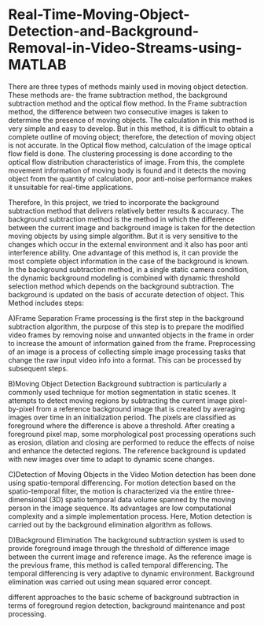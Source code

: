 # Real-Time-Moving-Object-Detection-and-Background-Removal-in-Video-Streams-using-MATLAB
There are three types of methods mainly used in moving object detection. These methods are- the 
frame subtraction method, the background subtraction method and the optical flow method. In the 
Frame subtraction method, the difference between two consecutive images is taken to determine the 
presence of moving objects. The calculation in this method is very simple and easy to develop. But in 
this method, it is difficult to obtain a complete outline of moving object; therefore, the detection of 
moving object is not accurate. In the Optical flow method, calculation of the image optical flow field 
is done. The clustering processing is done according to the optical flow distribution characteristics of 
image. From this, the complete movement information of moving body is found and it detects the 
moving object from the quantity of calculation, poor anti-noise performance makes it unsuitable for 
real-time applications. 

Therefore, In this project, we tried to incorporate the background subtraction method that delivers relatively better results & accuracy.
The background subtraction method is the method in which the difference 
between the current image and background image is taken for the detection moving objects by using 
simple algorithm. But it is very sensitive to the changes which occur in the external environment and 
it also has poor anti interference ability. One advantage of this method is, it can provide the most 
complete object information in the case of the background is known. In the background subtraction 
method, in a single static camera condition, the dynamic background modeling is combined with 
dynamic threshold selection method which depends on the background subtraction. The background 
is updated on the basis of accurate detection of object.
This Method includes steps:

A)Frame Separation
 Frame processing is the first step in the background subtraction algorithm, the purpose of this step is 
to prepare the modified video frames by removing noise and unwanted objects in the frame in order 
to increase the amount of information gained from the frame. Preprocessing of an image is a process 
of collecting simple image processing tasks that change the raw input video info into a format. This 
can be processed by subsequent steps. 

B)Moving Object Detection
Background subtraction is particularly a commonly used technique for motion segmentation in static 
scenes. It attempts to detect moving regions by subtracting the current image pixel-by-pixel from a 
reference background image that is created by averaging images over time in an initialization period. 
The pixels are classified as foreground where the difference is above a threshold. After creating a 
foreground pixel map, some morphological post processing operations such as erosion, dilation and 
closing are performed to reduce the effects of noise and enhance the detected regions. The reference 
background is updated with new images over time to adapt to dynamic scene changes.

C)Detection of Moving Objects in the Video
 Motion detection has been done using spatio-temporal differencing. For motion detection based on 
the spatio-temporal filter, the motion is characterized via the entire three-dimensional (3D) spatio
temporal data volume spanned by the moving person in the image sequence. Its advantages are low 
computational complexity and a simple implementation process. Here, Motion detection is carried 
out by the background elimination algorithm as follows.  

D)Background Elimination
 The background subtraction system is used to provide foreground image through the threshold of 
difference image between the current image and reference image. As the reference image is the 
previous frame, this method is called temporal differencing. The temporal differencing is very 
adaptive to dynamic environment. Background elimination was carried out using mean squared 
error concept.

different approaches to the basic scheme of background subtraction in terms of foreground region 
detection, background maintenance and post processing.  
